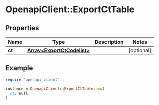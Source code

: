 # OpenapiClient::ExportCtTable

## Properties

| Name | Type | Description | Notes |
| ---- | ---- | ----------- | ----- |
| **ct** | [**Array&lt;ExportCtCodelist&gt;**](ExportCtCodelist.md) |  | [optional] |

## Example

```ruby
require 'openapi_client'

instance = OpenapiClient::ExportCtTable.new(
  ct: null
)
```

